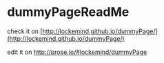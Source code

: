 dummyPageReadMe
=========

check it on [http://lockemind.github.io/dummyPage/](http://lockemind.github.io/dummyPage/)

edit it on http://prose.io/#lockemind/dummyPage